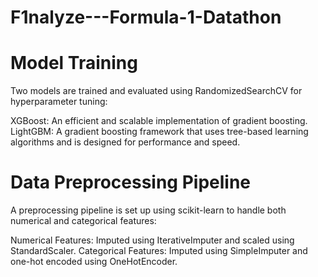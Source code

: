 # F1nalyze---Formula-1-Datathon
# Model Training
Two models are trained and evaluated using RandomizedSearchCV for hyperparameter tuning:

XGBoost: An efficient and scalable implementation of gradient boosting.
LightGBM: A gradient boosting framework that uses tree-based learning algorithms and is designed for performance and speed.

# Data Preprocessing Pipeline
A preprocessing pipeline is set up using scikit-learn to handle both numerical and categorical features:

Numerical Features: Imputed using IterativeImputer and scaled using StandardScaler.
Categorical Features: Imputed using SimpleImputer and one-hot encoded using OneHotEncoder.
